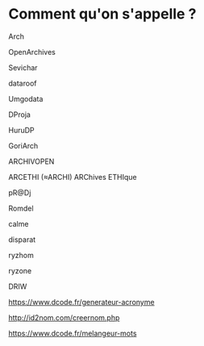 # Comment qu'on s'appelle ?

Arch

OpenArchives

Sevichar

dataroof

Umgodata

DProja

HuruDP

GoriArch

ARCHIVOPEN

ARCETHI (≈ARCHI) ARChives ETHIque

pR@Dj

Romdel

calme

disparat

ryzhom

ryzone

DRIW

https://www.dcode.fr/generateur-acronyme

http://id2nom.com/creernom.php

https://www.dcode.fr/melangeur-mots
